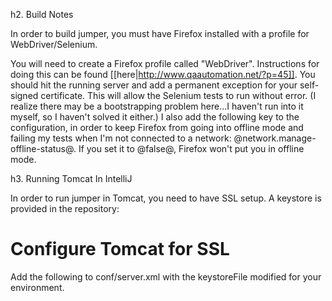 h2. Build Notes

In order to build jumper, you must have Firefox installed with a profile for WebDriver/Selenium.

You will need to create a Firefox profile called "WebDriver".  Instructions for doing this can be found [[here|http://www.qaautomation.net/?p=45]].  You should hit the running server and add a permanent exception for your self-signed certificate.  This will allow the Selenium tests to run without error.  (I realize there may be a bootstrapping problem here...I haven't run into it myself, so I haven't solved it either.)  I also add the following key to the configuration, in order to keep Firefox from going into offline mode and failing my tests when I'm not connected to a network: @network.manage-offline-status@.  If you set it to @false@, Firefox won't put you in offline mode.


h3. Running Tomcat In IntelliJ

In order to run jumper in Tomcat, you need to have SSL setup. A keystore is provided in the repository:

# Configure Tomcat for SSL
Add the following to conf/server.xml with the keystoreFile modified for your environment.
<pre><code>
      <Connector port="8443" protocol="HTTP/1.1" SSLEnabled="true"
                 maxThreads="150" scheme="https" secure="true" keystorePass="password"
                 keystoreFile="/Users/oliver/devel/jumper/integration-test/src/main/resources/server.keystore"
                 clientAuth="false" sslProtocol="TLS" />
</code></pre>
